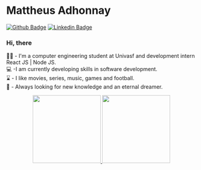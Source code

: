 # Mattheus Adhonnay

[![Github Badge](https://img.shields.io/badge/-Github-000?style=flat-square&logo=Github&logoColor=white&link=https://github.com/adhmattheus)](https://github.com/adhmattheus)
[![Linkedin Badge](https://img.shields.io/badge/-LinkedIn-blue?style=flat-square&logo=Linkedin&logoColor=white&link=https://www.linkedin.com/in/adhmattheus/)](https://www.linkedin.com/in/adhmattheus/)


### Hi, there
👨‍🎓 - I'm a computer engineering student at Univasf and development intern React JS | Node JS. <br>
💻 -I am currently developing skills in software development.<br>
⌛ - I like movies, series, music, games and football.<br>
🚀 - Always looking for new knowledge and an eternal dreamer.

<div align="center">
  <a href="https://github.com/adhmattheus">
  <img height="180em" src="https://github-readme-stats.vercel.app/api?username=adhmattheus&show_icons=true&theme=dark&include_all_commits=true&count_private=true"/>
  <img height="180em" src="https://github-readme-stats.vercel.app/api/top-langs/?username=adhmattheus&layout=compact&langs_count=7&theme=dark"/>
</div>
